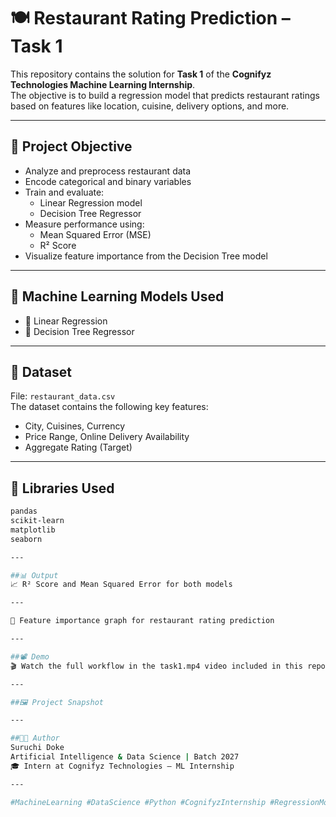 # 🍽️ Restaurant Rating Prediction – Task 1

This repository contains the solution for **Task 1** of the **Cognifyz Technologies Machine Learning Internship**.  
The objective is to build a regression model that predicts restaurant ratings based on features like location, cuisine, delivery options, and more.

---

## 🎯 Project Objective

- Analyze and preprocess restaurant data
- Encode categorical and binary variables
- Train and evaluate:
  - Linear Regression model
  - Decision Tree Regressor
- Measure performance using:
  - Mean Squared Error (MSE)
  - R² Score
- Visualize feature importance from the Decision Tree model

---

## 🧠 Machine Learning Models Used

- 🔹 Linear Regression  
- 🔹 Decision Tree Regressor

---

## 📁 Dataset

File: `restaurant_data.csv`  
The dataset contains the following key features:
- City, Cuisines, Currency
- Price Range, Online Delivery Availability
- Aggregate Rating (Target)

---

## 🧪 Libraries Used

```bash
pandas
scikit-learn
matplotlib
seaborn

---

##📊 Output
📈 R² Score and Mean Squared Error for both models

---

📌 Feature importance graph for restaurant rating prediction

---

##📽️ Demo
🎬 Watch the full workflow in the task1.mp4 video included in this repository.

---

##🖼️ Project Snapshot

---

##🧑‍💻 Author
Suruchi Doke
Artificial Intelligence & Data Science | Batch 2027
🎓 Intern at Cognifyz Technologies – ML Internship

---

#MachineLearning #DataScience #Python #CognifyzInternship #RegressionModel #AIProject #RestaurantRatingPrediction
